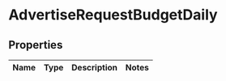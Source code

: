 # AdvertiseRequestBudgetDaily

## Properties
Name | Type | Description | Notes
------------ | ------------- | ------------- | -------------
